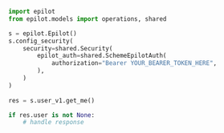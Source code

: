 <!-- Start SDK Example Usage -->
```python
import epilot
from epilot.models import operations, shared

s = epilot.Epilot()
s.config_security(
    security=shared.Security(
        epilot_auth=shared.SchemeEpilotAuth(
            authorization="Bearer YOUR_BEARER_TOKEN_HERE",
        ),
    )
)
    
res = s.user_v1.get_me()

if res.user is not None:
    # handle response
```
<!-- End SDK Example Usage -->